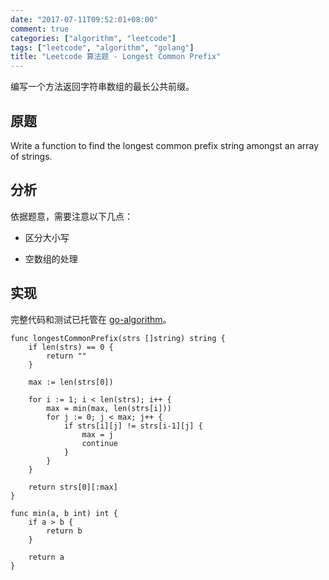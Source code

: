 ```yaml
---
date: "2017-07-11T09:52:01+08:00"
comment: true
categories: ["algorithm", "leetcode"]
tags: ["leetcode", "algorithm", "golang"]
title: "Leetcode 算法题 - Longest Common Prefix"
---
```


编写一个方法返回字符串数组的最长公共前缀。
<!--more-->

## 原题

Write a function to find the longest common prefix string amongst an array of strings.


## 分析

依据题意，需要注意以下几点：

- 区分大小写

- 空数组的处理


## 实现

完整代码和测试已托管在 [go-algorithm](https://github.com/razonyang/go-algorithm)。

```
func longestCommonPrefix(strs []string) string {
	if len(strs) == 0 {
		return ""
	}

	max := len(strs[0])

	for i := 1; i < len(strs); i++ {
		max = min(max, len(strs[i]))
		for j := 0; j < max; j++ {
			if strs[i][j] != strs[i-1][j] {
				max = j
				continue
			}
		}
	}

	return strs[0][:max]
}

func min(a, b int) int {
	if a > b {
		return b
	}

	return a
}
```